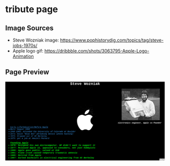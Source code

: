# tribute page

## Image Sources
- Steve Wozniak image: https://www.pophistorydig.com/topics/tag/steve-jobs-1970s/
- Apple logo gif: https://dribbble.com/shots/3063795-Apple-Logo-Animation

## Page Preview
![](https://raw.githubusercontent.com/gbafana25/tribute_page/main/img/page.gif)
